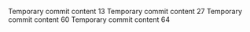 Temporary commit content 13
Temporary commit content 27
Temporary commit content 60
Temporary commit content 64
